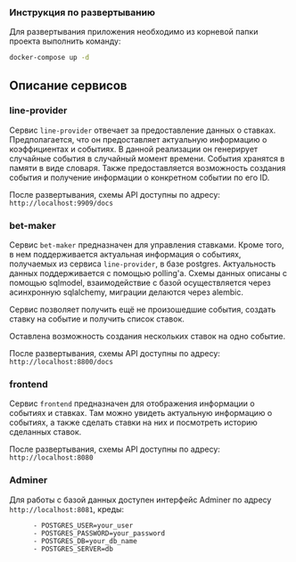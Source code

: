 ### Инструкция по развертыванию
Для развертывания приложения необходимо из корневой папки проекта выполнить команду:
```bash
docker-compose up -d
```
## Описание сервисов

### line-provider

Сервис `line-provider` отвечает за предоставление данных о ставках. Предполагается, что он предоставляет актуальную информацию о коэффициентах и событиях.
В данной реализации он генерирует случайные события в случайный момент времени. События хранятся в памяти в виде словаря. Также предоставляется возможность создания события и получение информации о конкретном событии по его ID.

После развертывания, схемы API доступны по адресу: `http://localhost:9909/docs`

### bet-maker

Сервис `bet-maker` предназначен для управления ставками. Кроме того, в нем поддерживается актуальная информация о событиях, получаемых из сервиса `line-provider`, в базе postgres. Актуальность данных поддерживается с помощью polling'a.
Схемы данных описаны с помощью sqlmodel, взаимодействие с базой осуществляется через асинхронную sqlalchemy, миграции делаются через alembic.

Сервис позволяет получить ещё не произошедшие события, создать ставку на событие и получить список ставок.

Оставлена возможность создания нескольких ставок на одно событие.

После развертывания, схемы API доступны по адресу: `http://localhost:8800/docs`

### frontend

Сервис `frontend` предназначен для отображения информации о событиях и ставках.
Там можно увидеть актуальную информацию о событиях, а также сделать ставки на них и посмотреть историю сделанных ставок.

После развертывания, схемы API доступны по адресу: `http://localhost:8080`

### Adminer

Для работы с базой данных доступен интерфейс Adminer по адресу `http://localhost:8081`, креды:

```
      - POSTGRES_USER=your_user
      - POSTGRES_PASSWORD=your_password
      - POSTGRES_DB=your_db_name
      - POSTGRES_SERVER=db
```
